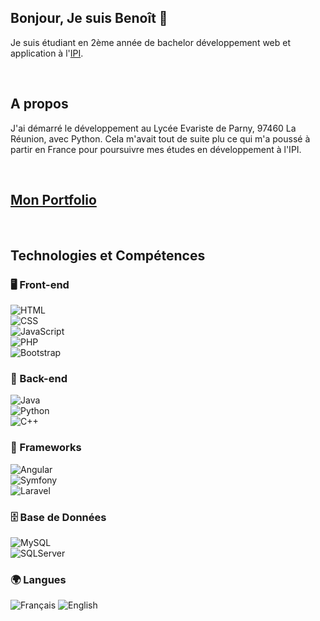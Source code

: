 ## Bonjour, Je suis Benoît 👋

Je suis étudiant en 2ème année de bachelor développement web et application à l'[IPI](https://www.ipi-ecoles.com/?utm_medium=cpc&utm_source=google&utm_term=ipi%20toulouse&utm_campaign=SE_MARQUE_IPI_INFORMATIQUE&hsa_acc=4037633273&hsa_cam=15893898693&hsa_grp=131043015526&hsa_ad=575297867918&hsa_src=g&hsa_tgt=kwd-301160902260&hsa_kw=ipi%20toulouse&hsa_mt=e&hsa_net=adwords&hsa_ver=3&gad_source=1&gclid=CjwKCAiA5Ka9BhB5EiwA1ZVtvNr81GGn1JmT9g1qiDkWnD5vRTSaRFx1rjpwTCdeFHULmYr4WwCwMRoC_B0QAvD_BwE).

<br>

## A propos

J'ai démarré le développement au Lycée Evariste de Parny, 97460 La Réunion, avec Python. Cela m'avait tout de suite plu ce qui m'a poussé à partir en France pour poursuivre mes études en développement à l'IPI.

<br>

## [Mon Portfolio](https://marcade-b.github.io/benoit.marcade/Portfolio/)

<br>

## Technologies et Compétences

### 🖥️ Front-end  
![HTML](https://img.shields.io/badge/HTML5-E34F26?style=for-the-badge&logo=html5&logoColor=white)  
![CSS](https://img.shields.io/badge/CSS3-1572B6?style=for-the-badge&logo=css3&logoColor=white)  
![JavaScript](https://img.shields.io/badge/JavaScript-F7DF1E?style=for-the-badge&logo=javascript&logoColor=black)  
![PHP](https://img.shields.io/badge/PHP-777BB4?style=for-the-badge&logo=php&logoColor=white)  
![Bootstrap](https://img.shields.io/badge/Bootstrap-7952B3?style=for-the-badge&logo=bootstrap&logoColor=white)  

### 🔧 Back-end  
![Java](https://img.shields.io/badge/Java-007396?style=for-the-badge&logo=java&logoColor=white)  
![Python](https://img.shields.io/badge/Python-3776AB?style=for-the-badge&logo=python&logoColor=white)  
![C++](https://img.shields.io/badge/C%2B%2B-00599C?style=for-the-badge&logo=c%2B%2B&logoColor=white)  

### 🚀 Frameworks  
![Angular](https://img.shields.io/badge/Angular-DD0031?style=for-the-badge&logo=angular&logoColor=white)  
![Symfony](https://img.shields.io/badge/Symfony6-000000?style=for-the-badge&logo=symfony&logoColor=white)  
![Laravel](https://img.shields.io/badge/Laravel-FF2D20?style=for-the-badge&logo=laravel&logoColor=white)  

### 🗄️ Base de Données  
![MySQL](https://img.shields.io/badge/MySQL-4479A1?style=for-the-badge&logo=mysql&logoColor=white)  
![SQLServer](https://img.shields.io/badge/SQLServer-CC2927?style=for-the-badge&logo=microsoft%20sql%20server&logoColor=white)  

### 🌍 Langues  
![Français](https://img.shields.io/badge/Français-blue?style=for-the-badge)
![English](https://img.shields.io/badge/English-red?style=for-the-badge)  


